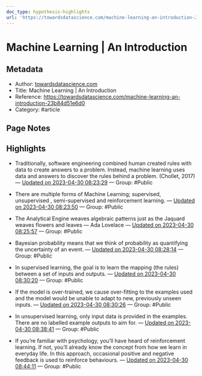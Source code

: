```yaml
---
doc_type: hypothesis-highlights
url: 'https://towardsdatascience.com/machine-learning-an-introduction-23b84d51e6d0'
---
```


# Machine Learning | An Introduction

## Metadata
- Author: [towardsdatascience.com]()
- Title: Machine Learning | An Introduction
- Reference: https://towardsdatascience.com/machine-learning-an-introduction-23b84d51e6d0
- Category: #article

## Page Notes
## Highlights
- Traditionally, software engineering combined human created rules with data to create answers to a problem. Instead, machine learning uses data and answers to discover the rules behind a problem. (Chollet, 2017) — [Updated on 2023-04-30 08:23:29](https://hyp.is/hduhSOcfEe256xe2DS6apQ/towardsdatascience.com/machine-learning-an-introduction-23b84d51e6d0) — Group: #Public

- There are multiple forms of Machine Learning; supervised, unsupervised , semi-supervised and reinforcement learning. — [Updated on 2023-04-30 08:23:50](https://hyp.is/kjvphOcfEe2IkBfDd5HZug/towardsdatascience.com/machine-learning-an-introduction-23b84d51e6d0) — Group: #Public

- The Analytical Engine weaves algebraic patterns just as the Jaquard weaves flowers and leaves — Ada Lovelace — [Updated on 2023-04-30 08:25:57](https://hyp.is/3iDuqOcfEe2IkwuXRWsbsw/towardsdatascience.com/machine-learning-an-introduction-23b84d51e6d0) — Group: #Public

- Bayesian probability means that we think of probability as quantifying the uncertainty of an event. — [Updated on 2023-04-30 08:28:14](https://hyp.is/L_vy9OcgEe2i6KMfcbVagQ/towardsdatascience.com/machine-learning-an-introduction-23b84d51e6d0) — Group: #Public

- In supervised learning, the goal is to learn the mapping (the rules) between a set of inputs and outputs. — [Updated on 2023-04-30 08:30:20](https://hyp.is/et0ydOcgEe2kewf0nPetBA/towardsdatascience.com/machine-learning-an-introduction-23b84d51e6d0) — Group: #Public

- If the model is over-trained, we cause over-fitting to the examples used and the model would be unable to adapt to new, previously unseen inputs. — [Updated on 2023-04-30 08:30:26](https://hyp.is/fkliKucgEe2OhI_aeIVh4Q/towardsdatascience.com/machine-learning-an-introduction-23b84d51e6d0) — Group: #Public

- In unsupervised learning, only input data is provided in the examples. There are no labelled example outputs to aim for. — [Updated on 2023-04-30 08:38:41](https://hyp.is/pW7nwOchEe2YJAugRgOxlA/towardsdatascience.com/machine-learning-an-introduction-23b84d51e6d0) — Group: #Public

- If you’re familiar with psychology, you’ll have heard of reinforcement learning. If not, you’ll already know the concept from how we learn in everyday life. In this approach, occasional positive and negative feedback is used to reinforce behaviours. — [Updated on 2023-04-30 08:44:11](https://hyp.is/ak_1yuciEe2m7ju43fvY-w/towardsdatascience.com/machine-learning-an-introduction-23b84d51e6d0) — Group: #Public



